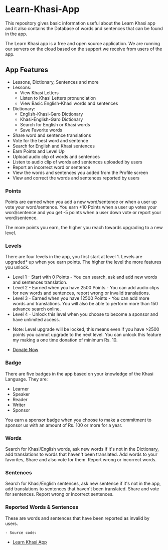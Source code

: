 # Learn-Khasi-App
This repository gives basic information useful about the Learn Khasi app and it also contains the Database of words and sentences that can be found in the app.

The Learn Khasi app is a free and open source application. We are running our servers on the cloud based on the support we receive from users of the app. 

## App Features

- Lessons, Dictionary, Sentences and more
- Lessons:
	- View Khasi Letters
	- Listen to Khasi Letters pronunciation 
	- View Basic English-Khasi words and sentences
- Dictionary:
	- English-Khasi-Garo Dictionary 
	- Khasi-English-Garo Dictionary
	- Search for English or Khasi words
	- Save Favorite words
- Share word and sentence translations
- Vote for the best word and sentence
- Search for English and Khasi sentences
- Earn Points and Level Up
- Upload audio clip of words and sentences
- Listen to audio clip of words and sentences uploaded by users
- Report an incorrect word or sentence
- View the words and sentences you added from the Profile screen
- View and correct the words and sentences reported by users

### Points

Points are earned when you add a new word/sentence or when a user up vote your word/sentence. 
You earn +10 Points when a user up votes your word/sentence and you get -5 points when a user down vote or report your word/sentence.

The more points you earn, the higher you reach towards upgrading to a new level. 

### Levels 

There are four levels in the app, you first start at level 1.
Levels are upgraded* up when you earn points. The higher the level the more features you unlock.

- Level 1 - Start with 0 Points - You can search, ask and add new words and sentences translation.
- Level 2 - Earned when you have 2500 Points - You can add audio clips for new words and sentences, report wrong or invalid translations.
- Level 3 - Earned when you have 12500 Points - You can add more words and translations. You will also be able to perform more than 150 advance search online.
- Level 4 - Unlock this level when you choose to become a sponsor and have unlimited access.

* Note: Level upgrade will be locked, this means even if you have >2500 points you cannot upgrade to the next level. 
You can unlock this feature my making a one time donation of minimum Rs. 10.

- [Donate Now](https://learnkhasi.in/donate)


### Badge 

There are five badges in the app based on your knowledge of the Khasi Language.
They are: 
- Learner
- Speaker
- Reader 
- Writer
- Sponsor

 You earn a sponsor badge when you choose to make a commitment to sponsor us with an amount of Rs. 100 or more for a year.

### Words 

Search for Khasi/English words, ask new words if it's not in the Dictionary, add translations to words that haven't been translated.
Add words to your favorites, Share and also vote for them. Report wrong or incorrect words.

### Sentences

Search for Khasi/English sentences, ask new sentence if it's not in the app, add translations to sentences that haven't been translated.
Share and vote for sentences. Report wrong or incorrect sentences.

### Reported Words & Sentences

These are words and sentences that have been reported as invalid by users.



	- Source code: 
 - [Learn Khasi App](https://github.com/peace-shillong/Learn-Khasi-App)